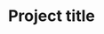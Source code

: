 ---
inProgress: true
title: Project title
description: Project description
cover: 'src\assets\images\card\mariokart.png'
img_alt: project image alt text
link: https://github.com/veranikabarel?tab=repositories
tags: ['2024','Assembly', 'VHDL', 'FPGA']
---